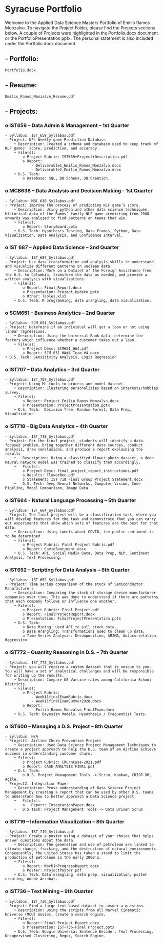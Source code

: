 # Syracuse Portfolio
Welcome to the Applied Data Science Masters Portfolio of Emilio Ramos Monzalvo. To navigate the Project Folder, please find the Projects sections below. A couple of Projects were highlighted in the Portfolio.docx document or the PortfolioPresentation.pptx. The personal statement is also included under the Portfolio.docx document.

## - Portfolio: 
    Portfolio.docx
## - Resume: 
    Emilio_Ramos_Monzalvo_Resume.pdf
## - Projects:

### o IST659 – Data Admin & Management – 1st Quarter
    - Syllabus: IST_659_Syllabus.pdf
    - Project: NFL Weekly game Prediction Database
        • Description: Created a schema and database used to keep track of NLF games’ score, prediction, and accuracy.
        • File(s): 
            o Project Rubric: IST659+Project+Description.pdf
            o Report:
                - Deliverable1_Emilio_Ramos_Monzalvo.docx
                - Deliverable2_Emilio_Ramos_Monzalvo.docx
        • D.S. Tech:
            o Database: SQL, DB Schema, DB Creation.

### o MCB638 – Data Analysis and Decision Making – 1st Quarter
    - Syllabus: MBC_638_Syllabus.pdf
    - Project: Improve the process of predicting NLF game’s score.
        • Description: Using python and other data science techniques, historical data of the Ramos’ family NLF game predicting from 2008 onwards was analyzed to find patterns on teams that win.
        • File(s): 
            o Report: StoryBoard.pptx
        • D.S. Tech: Hypothesis Testing, Data Frames, Python, Data Visualization, Data Analysis, and Confidence Interval.

### o IST 687 – Applied Data Science – 2nd Quarter
    - Syllabus: IST_687_Syllabus.pdf
    - Project: Use data transformation and analysis skills to understand and visualize different patterns on unclean data.
        • Description: Work on a Dataset of the Foreign Assistance from the U.S. to Columbia, transform the data as needed, and provide a written analysis with visualizations.
        • File(s):
            o Report: Final_Report.docx
            o Presentation: Project_Update.pptx
            o Other: Tables.xlsx
        • D.S. Tech: R programming, data wrangling, data visualization.

### o SCM651 – Business Analytics – 2nd Quarter
    - Syllabus: SCM_651_Syllabus.pdf
    - Project: Determine if an individual will get a loan or not using  linear regressions.
        • Description: Using the Universal Bank data, determine the factors which influence whether a customer takes out a loan.
        • File(s):
            o Project Desc: SCM651_HW4.pdf
            o Report: SCM 651 HW#4 Team #4.docx
    • D.S. Tech: Sensitivity Analysis, Logit Regression

### o IST707 – Data Analytics – 3rd Quarter
    - Syllabus: IST_707_Syllabus.pdf
    - Project: Using ML tools to process and model dataset.
        • Description: Clustering personalities based on interests/hobbies survey. 
        • File(s):
            o Report: Project_Emilio_Ramos_Monzalvo.docx
            o Presentation: ProjectPresentation.pptx
        • D.S. Tech:  Decision Tree, Random Forest, Data Prep, Visualization

### o IST718 – Big Data Analytics – 4th Quarter
    - Syllabus: IST_718_Syllabus.pdf
    - Project: For the final project, students will identify a data-focused problem, bring together different data sources, conduct analysis, draw conclusions, and produce a report explaining the results
        •	Description: Using a classified flower photo dataset, a deep neural network model was trained to classify them accordingly.
        •	File(s): 
            o Project Desc: final_project_report_instructions.pdf
            o Results: FlowerRec.pdf
            o Statement: IST 718 Final Group Project Statement.docx
        •	D.S. Tech: Deep Neural Networks, Computer Vision, Code Pipeline, Model Comparison, Image Data

### o IST664 - Natural Language Processing – 5th Quarter
    - Syllabus: IST_664_Syllabus.pdf
    - Project: The final project will be a classification task, where you will develop features for the task and demonstrate that you can carry out experiments that show which sets of features are the best for that data.
        • Description: Using tweets about COVID, the public sentiment is to be determined
        • File(s): 
            o Project Rubric: Final Project Rubric.pdf
            o Report: CovidSentiment.docx
        • D.S. Tech: API, Social Media Data, Data Prep, NLP, Sentiment Analysis, Text Processing.

### o IST652 – Scripting for Data Analysis – 6th Quarter
    - Syllabus: IST_652_Syllabus.pdf
    - Project: Time series comparison of the stock of Semiconductor Manufacturers
        • Description: Comparing the stock of storage device manufacturer companies over time. This was done to understand if there are patterns that each company follows or influence one another.
        • File(s): 	
            o Project Rubric: Final Project.pdf
            o Report: FinalProjectReport.docx
            o Presentation: FinalProjectPresentation.pptx
        • D.S. Tech: 
            o Data Mining: Used API to pull stock data.
            o Data Wrangling: Transformations used to clean up data.
            o Time Series Analysis: Decomposition, ARIMA, Autocorrelation, Regression.

### o IST772 – Quantity Reasoning in D.S. – 7th Quarter
    - Syllabus: IST_772_Syllabus.pdf
    - Project: you will receive a custom dataset that is unique to you. You will have a set of analytical challenges and will be responsible for writing up the results.
        • Description: Compare US Vaccine rates among California School Districts.
        • File(s):
            o Project Rubric: 
                - Week11finalExamRubric.docx
                - Week11finalExamSummer2020.docx
            o Report: 
                - Emilio_Ramos_Monzalvo_FinalExam.docx
        • D.S. Tech: Bayesian Models, Hypothesis / Frequentist Tests. 

### o IST600 – Managing a D.S. Project – 8th Quarter
    - Syllabus: N/A
    - Project1: Airline Churn Prevention Project
        • Description: Used Data Science Project Management Techniques to create a project approach to help the D.S. team of an Airline achieve success in understanding customer churn.
        • File(s):
            o Project Rubric: ChurnCase-2021.pdf
            o Report: CASE ANALYSIS FINAL.pdf
        • D.S. Tech: 
            o D.S. Project Management Tools -> Scrum, Kanban, CRISP-DM, Agile.
    - Project2: Integration Paper
        • Description: Prove understanding of Data Science Project Management by creating a report that can be used by other D.S. teams to understand how to better approach a Data Science project.
        •	File(s):
            o	Report: IntegrationPaper.docx
        •	D.S Tech: Project Management Tools -> Data Driven Scrum

### o	IST719 – Information Visualization – 8th Quarter
    - Syllabus: IST_719_Syllabus.pdf
    - Project: Create a poster using a dataset of your choice that helps answer questions about the data.
        • Description: The generation and use of petroleum are linked to climate change, fracking, and the destruction of natural environments. Consequently, the United States has taken a stand to limit the production of petroleum in the early 2000’s.
        • File(s):
            o Report: WorkInProgressReport.docx
            o Poster: ProjectPoster.pdf
        • D.S. Tech: Data wrangling, data prep, visualization, poster creating, Adobe Acrobat.

### o IST736 – Text Mining – 9th Quarter
    - Syllabus: IST_736_Syllabus.pdf
    - Project: Find a large text-based dataset to answer a question.
        • Description: Using the scripts from all Marvel Cinematic Universe (MCU) movies, create a search engine.
        • File(s):
            o Report: Final Project Report.docx
            o Presentation: IST-736-Final Project.pptx
        • D.S. Tech: Google Universal Sentence Encoder, Text Processing, Unsupervised Clustering, Regex, Search Engine. 
